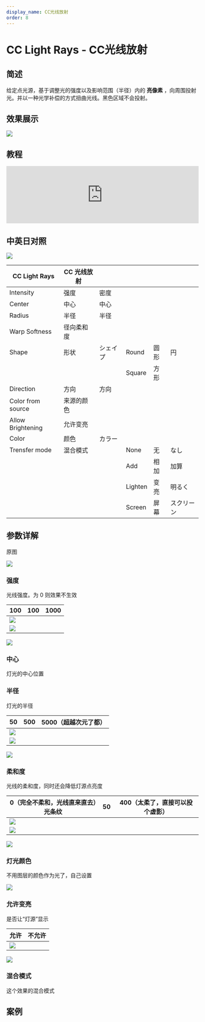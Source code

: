 ```yaml
---
display_name: CC光线放射
order: 8
---
```


# CC Light Rays - CC光线放射

## 简述

给定点光源，基于调整光的强度以及影响范围（半径）内的 **亮像素** ，向周围投射光。并以一种光学补偿的方式扭曲光线。黑色区域不会投射。

## 效果展示

![](https://cdn.yuelili.com/20211229212805.png)

## 教程

<iframe src="https://player.bilibili.com/player.html?bvid=BV1e34y1X7Vj&page=116&high_quality=1" width="100%" allowfullscreen="allowfullscreen" frameborder="0"></iframe>

## 中英日对照

![](https://mir.yuelili.com/user/AE/effects/AE-Effects-Generate-CC_Light_Rays.png)

| CC Light Rays     | CC 光线放射 |          |         |      |            |
| ----------------- | ----------- | -------- | ------- | ---- | ---------- |
| Intensity         | 强度        | 密度     |         |      |            |
| Center            | 中心        | 中心     |         |      |            |
| Radius            | 半径        | 半径     |         |      |            |
| Warp Softness     | 径向柔和度  |          |         |      |            |
| Shape             | 形状        | シェイプ | Round   | 圆形 | 円         |
|                   |             |          | Square  | 方形 |            |
| Direction         | 方向        | 方向     |         |      |            |
| Color from source | 来源的颜色  |          |         |      |            |
| Allow Brightening | 允许变亮    |          |         |      |            |
| Color             | 颜色        | カラー   |         |      |            |
| Trensfer mode     | 混合模式    |          | None    | 无   | なし       |
|                   |             |          | Add     | 相加 | 加算       |
|                   |             |          | Lighten | 变亮 | 明るく     |
|                   |             |          | Screen  | 屏幕 | スクリーン |

## 参数详解

原图

![](https://cdn.yuelili.com/20211229213806.png)

### 强度

光线强度。为 0 则效果不生效

| 100                                             | 100 | 1000 |
| ----------------------------------------------- | --- | ---- |
| ![](https://cdn.yuelili.com/20211229213908.png) |
| ![](https://cdn.yuelili.com/20211229213933.png) |

![](https://cdn.yuelili.com/20211229213849.png)

### 中心

灯光的中心位置

### 半径

灯光的半径

| 50                                              | 500 | 5000（超越次元了都） |
| ----------------------------------------------- | --- | -------------------- |
| ![](https://cdn.yuelili.com/20211229214453.png) |
| ![](https://cdn.yuelili.com/20211229214339.png) |

![](https://cdn.yuelili.com/20211229214225.png)

### 柔和度

光线的柔和度，同时还会降低灯源点亮度

| 0（完全不柔和，光线直来直去）光条纹             | 50  | 400（太柔了，直接可以投个虚影） |
| ----------------------------------------------- | --- | ------------------------------- |
| ![](https://cdn.yuelili.com/20211229215046.png) |
| ![](https://cdn.yuelili.com/20211229215321.png) |

![](https://cdn.yuelili.com/20211229215918.png)

### 灯光颜色

不用图层的颜色作为光了，自己设置

![](https://cdn.yuelili.com/20211229220159.png)

### 允许变亮

是否让“灯源”显示

| 允许                                            | 不允许 |
| ----------------------------------------------- | ------ |
| ![](https://cdn.yuelili.com/20211229220513.png) |

![](https://cdn.yuelili.com/20211229220530.png)

### 混合模式

这个效果的混合模式

## 案例
